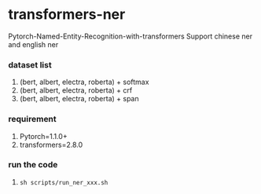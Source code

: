 # transformers-ner

Pytorch-Named-Entity-Recognition-with-transformers
Support chinese ner and english ner

### dataset list 

1. (bert, albert, electra, roberta) + softmax
2. (bert, albert, electra, roberta) + crf
2. (bert, albert, electra, roberta) + span

### requirement

1. Pytorch=1.1.0+
2. transformers=2.8.0

### run the code
1. `sh scripts/run_ner_xxx.sh`


